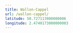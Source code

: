 ```yaml
---
title: Wallon-Cappel
url: /wallon-cappel/
latitude: 50.727113900000006
longitude: 2.4740173000000003
---
```

